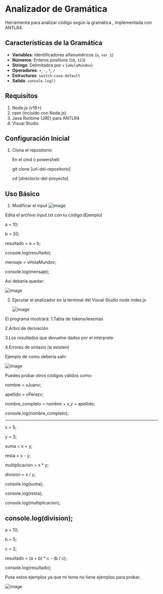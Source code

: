 # Analizador de Gramática

Herramienta para analizar código según la gramática , implementada con ANTLR4.

## Características de la Gramática

- **Variables**: Identificadores alfanuméricos (`a`, `var_1`)
- **Números**: Enteros positivos (`10`, `123`)
- **Strings**: Delimitados por `v` (`vHolaMundov`)
- **Operadores**: `+`, `-`, `*`, `/`
- **Estructuras**: `switch-case-default`
- **Salida**: `console.log()`

## Requisitos

1. Node.js (v16+)
2. npm (incluido con Node.js)
3. Java Runtime (JRE) para ANTLR4
4. Visual Studio

## Configuración Inicial

1. Clona el repositorio:
   
   En el cmd o powershell:
   
   git clone [url-del-repositorio]
   
   cd [directorio-del-proyecto]

## Uso Básico
1. Modificar el input
![image](https://github.com/user-attachments/assets/7503fcac-d658-43e0-b6c2-23ad8c81b5c1)

Edita el archivo input.txt con tu código:(Ejemplo)

a = 10;

b = 20;

resultado = a + b;

console.log(resultado);

mensaje = vHolaMundov;

console.log(mensaje);

Así deberia quedar:

![image](https://github.com/user-attachments/assets/adb49889-29d6-4357-9d89-83ca955426f8)

2. Ejecutar el analizador en la terminal del Visual Studio node index.js

   ![image](https://github.com/user-attachments/assets/11f0468a-ae23-4bbd-9edd-7461d16937af)

El programa mostrará:
1.Tabla de tokens/lexemas

2.Árbol de derivación

3.Los resultados que devuelve dados por el intérprete

4.Errores de sintaxis (si existen)

Ejemplo de como debería salir:

![image](https://github.com/user-attachments/assets/b5193adc-2a3e-4b5e-8fd6-d27f61242fa7)

Puedes probar otros códigos válidos como:

nombre = vJuanv;

apellido = vPerezv;

nombre_completo = nombre + v_v + apellido;

console.log(nombre_completo);

------------------------------------
x = 5;

y = 3;

suma = x + y;

resta = x - y;

multiplicacion = x * y;

division = x / y;

console.log(suma);

console.log(resta);

console.log(multiplicacion);

console.log(division);
----------------------------------
a = 10;

b = 5;

c = 2;

resultado = (a + b) * c - (b / c);

console.log(resultado);

Puse estos ejemplos ya que mi tema no tiene ejemplos para probar.

![image](https://github.com/user-attachments/assets/79a29d18-5718-41e0-b93b-69a0faef64a6)











